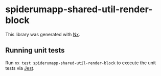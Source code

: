 # spiderumapp-shared-util-render-block

This library was generated with [Nx](https://nx.dev).

## Running unit tests

Run `nx test spiderumapp-shared-util-render-block` to execute the unit tests via [Jest](https://jestjs.io).
